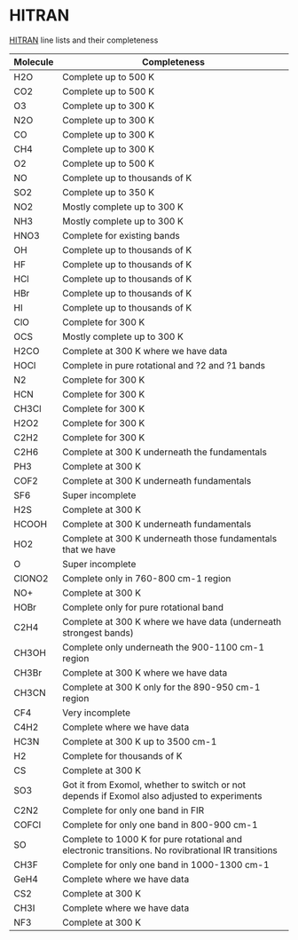 # HITRAN
[HITRAN](http://hitran.org) line lists and their completeness

Molecule              |  Completeness 
----------------------|-----------------------------------
H2O                   |  Complete up to 500 K
CO2                   |  Complete up to 500 K
O3                    |  Complete up to 300 K
N2O                   |  Complete up to 300 K
CO                    |  Complete up to 300 K
CH4                   |  Complete up to 300 K
O2                    |  Complete up to 500 K
NO                    |  Complete up to thousands of K
SO2                   |  Complete up to 350 K
NO2                   |  Mostly complete up to 300 K
NH3                   |  Mostly complete up to 300 K
HNO3                  |  Complete for existing bands
OH                    |  Complete up to thousands of K
HF                    |  Complete up to thousands of K
HCl                   |  Complete up to thousands of K
HBr                   |  Complete up to thousands of K
HI                    |  Complete up to thousands of K
ClO                   |  Complete for 300 K
OCS                   |  Mostly complete up to 300 K
H2CO                  |  Complete at 300 K where we have data
HOCl                  |  Complete in pure rotational and ?2 and ?1 bands
N2                    |  Complete for 300 K
HCN                   |  Complete for 300 K
CH3Cl                 |  Complete for 300 K
H2O2                  |  Complete for 300 K
C2H2                  |  Complete for 300 K
C2H6                  |  Complete at 300 K underneath the fundamentals
PH3                   |  Complete at 300 K
COF2                  |  Complete at 300 K underneath fundamentals
SF6                   |  Super incomplete
H2S                   |  Complete at 300 K
HCOOH                 |  Complete at 300 K underneath fundamentals
HO2                   |  Complete at 300 K underneath those fundamentals that we have
O                     |  Super incomplete
ClONO2                |  Complete only in 760-800 cm-1 region
NO+                   |  Complete at 300 K
HOBr                  |  Complete only for pure rotational band
C2H4                  |  Complete at 300 K where we have data (underneath strongest bands)
CH3OH                 |  Complete only underneath the 900-1100 cm-1 region
CH3Br                 |  Complete at 300 K where we have data
CH3CN                 |  Complete at 300 K only for the 890-950 cm-1 region
CF4                   |  Very incomplete
C4H2                  |  Complete where we have data
HC3N                  |  Complete at 300 K up to 3500 cm-1
H2                    |  Complete for thousands of K
CS                    |  Complete at 300 K
SO3                   |  Got it from Exomol, whether to switch or not depends if Exomol also adjusted to experiments
C2N2                  |  Complete for only one band in FIR
COFCl                 |  Complete for only one band in 800-900 cm-1
SO                    |  Complete to 1000 K for pure rotational and electronic transitions. No rovibrational IR transitions
CH3F                  |  Complete for only one band in 1000-1300 cm-1
GeH4                  |  Complete where we have data
CS2                   |  Complete at 300 K
CH3I                  |  Complete where we have data
NF3                   |  Complete at 300 K




